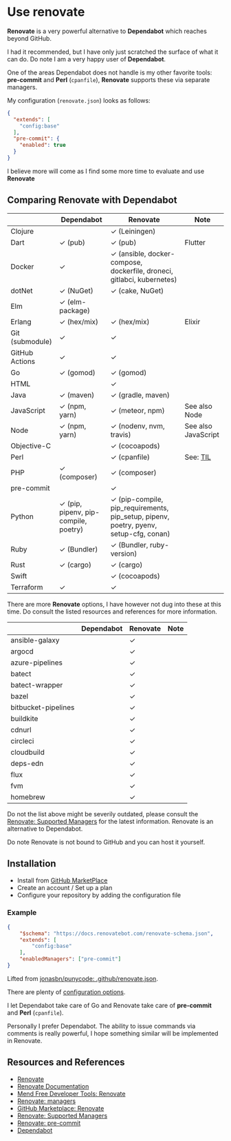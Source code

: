 # Use renovate

**Renovate**  is a very powerful alternative to **Dependabot** which reaches beyond GitHub.

I had it recommended, but I have only just scratched the surface of what it can do. Do note I am a very happy user of **Dependabot**.

One of the areas Dependabot does not handle is my other favorite tools: **pre-commit** and **Perl** (`cpanfile`), **Renovate** supports these via separate managers.

My configuration (`renovate.json`) looks as follows:

```json
{
  "extends": [
    "config:base"
  ],
  "pre-commit": {
    "enabled": true
  }
}
```

I believe more will come as I find some more time to evaluate and use **Renovate**

## Comparing Renovate with Dependabot

|                 | Dependabot                           | Renovate                                                                              | Note                |
|-----------------|--------------------------------------|---------------------------------------------------------------------------------------|---------------------|
| Clojure         |                                      | ✓ (Leiningen)                                                                         |                     |
| Dart            | ✓ (pub)                              | ✓ (pub)                                                                               | Flutter             |
| Docker          | ✓                                    | ✓ (ansible, docker-compose, dockerfile, droneci, gitlabci, kubernetes)                |                     |
| dotNet          | ✓ (NuGet)                            | ✓ (cake, NuGet)                                                                       |                     |
| Elm             | ✓ (elm-package)                      |                                                                                       |                     |
| Erlang          | ✓ (hex/mix)                          | ✓ (hex/mix)                                                                           | Elixir              |
| Git (submodule) | ✓                                    | ✓                                                                                     |                     |
| GitHub Actions  | ✓                                    | ✓                                                                                     |                     |
| Go              | ✓ (gomod)                            | ✓ (gomod)                                                                             |                     |
| HTML            |                                      | ✓                                                                                     |                     |
| Java            | ✓ (maven)                            | ✓ (gradle, maven)                                                                     |                     |
| JavaScript      | ✓ (npm, yarn)                        | ✓ (meteor, npm)                                                                       | See also Node       |
| Node            | ✓ (npm, yarn)                        | ✓ (nodenv, nvm, travis)                                                               | See also JavaScript |
| Objective-C     |                                      | ✓ (cocoapods)                                                                         |                     |
| Perl      |                                      | ✓ (cpanfile)                                                                                     | See: [TIL](../renovate/use_renovate_for_perl.md)                    |
| PHP             | ✓ (composer)                         | ✓ (composer)                                                                          |                     |
| pre-commit      |                                      | ✓                                                                                     |                     |
| Python          | ✓ (pip, pipenv, pip-compile, poetry) | ✓ (pip-compile, pip_requirements, pip_setup, pipenv, poetry, pyenv, setup-cfg, conan) |                     |
| Ruby            | ✓ (Bundler)                          | ✓ (Bundler, ruby-version)                                                             |                     |
| Rust            | ✓ (cargo)                            | ✓ (cargo)                                                                             |                     |
| Swift           |                                      | ✓ (cocoapods)                                                                         |                     |
| Terraform       | ✓                                    | ✓                                                                                     |                     |

There are more **Renovate** options, I have however not dug into these at this time. Do consult the listed resources and references for more information.

|                     | Dependabot | Renovate | Note |
|---------------------|------------|----------|------|
| ansible-galaxy      |            | ✓        |      |
| argocd              |            | ✓        |      |
| azure-pipelines     |            | ✓        |      |
| batect              |            | ✓        |      |
| batect-wrapper      |            | ✓        |      |
| bazel               |            | ✓        |      |
| bitbucket-pipelines |            | ✓        |      |
| buildkite           |            | ✓        |      |
| cdnurl              |            | ✓        |      |
| circleci            |            | ✓        |      |
| cloudbuild          |            | ✓        |      |
| deps-edn            |            | ✓        |      |
| flux                |            | ✓        |      |
| fvm                 |            | ✓        |      |
| homebrew            |            | ✓        |      |

Do not the list above might be severily outdated, please consult the [Renovate: Supported Managers](https://docs.renovatebot.com/modules/manager/#supported-managers) for the latest information.
Renovate is an alternative to Dependabot.

Do note Renovate is not bound to GitHub and you can host it yourself.

## Installation

- Install from [GitHub MarketPlace](https://github.com/marketplace/renovate)
- Create an account / Set up a plan
- Configure your repository by adding the configuration file

### Example

```json
{
    "$schema": "https://docs.renovatebot.com/renovate-schema.json",
    "extends": [
        "config:base"
    ],
    "enabledManagers": ["pre-commit"]
}
```

Lifted from [jonasbn/punycode: .github/renovate.json](https://github.com/jonasbn/punycode/blob/main/.github/renovate.json).

There are plenty of [configuration options](https://docs.renovatebot.com/configuration-options/).

I let Dependabot take care of Go and Renovate take care of **pre-commit** and **Perl** (`cpanfile`).

Personally I prefer Dependabot. The ability to issue commands via comments is really powerful, I hope something similar will be implemented in Renovate.

## Resources and References

- [Renovate][RENOVATE]
- [Renovate Documentation](https://docs.renovatebot.com/)
- [Mend Free Developer Tools: Renovate ](https://www.mend.io/free-developer-tools/renovate/)
- [Renovate: managers][RENOVATEMANAGERS]
- [GitHub Marketplace: Renovate](https://github.com/marketplace/renovate)
- [Renovate: Supported Managers](https://docs.renovatebot.com/modules/manager/#supported-managers)
- [Renovate: pre-commit](https://docs.renovatebot.com/modules/manager/pre-commit/)
- [Dependabot](https://docs.github.com/en/code-security/dependabot/dependabot-version-updates/about-dependabot-version-updates)

[RENOVATE]: https://renovatebot.com/
[RENOVATEMANAGERS]: https://docs.renovatebot.com/modules/manager/
